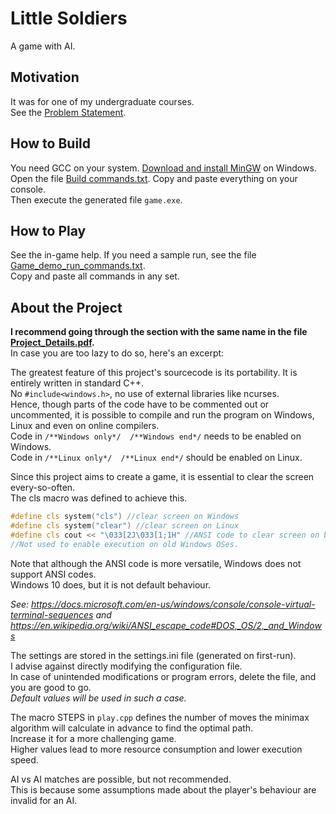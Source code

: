 # Little Soldiers

A game with AI.

## Motivation

It was for one of my undergraduate courses.  
See the [Problem Statement](./Problem_Statement.pdf).

## How to Build

You need GCC on your system. [Download and install MinGW](https://www.mingw-w64.org/downloads/) on Windows.  
Open the file [Build commands.txt](./Build_commands.txt). Copy and paste everything on your console.  
Then execute the generated file `game.exe`.

## How to Play

See the in-game help.
If you need a sample run, see the file [Game_demo_run_commands.txt](./Game_demo_run_commands.txt).  
Copy and paste all commands in any set.

## About the Project

**I recommend going through the section with the same name in the file [Project_Details.pdf](./Project_Details.pdf).**  
In case you are too lazy to do so, here's an excerpt:

The greatest feature of this project's sourcecode is its portability.
It is entirely written in standard C++.  
No `#include<windows.h>`, no use of external libraries like ncurses.  
Hence, though parts of the code have to be commented out or uncommented, it is possible to compile and run the program on Windows, Linux and even on online compilers.  
Code in `/**Windows only*/  /**Windows end*/` needs to be enabled on Windows.  
Code in `/**Linux only*/  /**Linux end*/` should be enabled on Linux.  

Since this project aims to create a game, it is essential to clear the screen every-so-often.  
The cls macro was defined to achieve this.

```c++
#define cls system("cls") //clear screen on Windows
#define cls system("clear") //clear screen on Linux
#define cls cout << "\033[2J\033[1;1H" //ANSI code to clear screen on both Windows 10 and Linux.
//Not used to enable execution on old Windows OSes. 
```

Note that although the ANSI code is more versatile, Windows does not support ANSI codes.  
Windows 10 does, but it is not default behaviour.  

_See: <https://docs.microsoft.com/en-us/windows/console/console-virtual-terminal-sequences> and <https://en.wikipedia.org/wiki/ANSI_escape_code#DOS,_OS/2,_and_Windows>_

The settings are stored in the settings.ini file (generated on first-run).  
I advise against directly modifying the configuration file.  
In case of unintended modifications or program errors, delete the file, and you are good to go.  
_Default values will be used in such a case._

The macro STEPS in `play.cpp` defines the number of moves the minimax algorithm will calculate in advance to find the optimal path.  
Increase it for a more challenging game.  
Higher values lead to more resource consumption and lower execution speed.  

AI vs AI matches are possible, but not recommended.  
This is because some assumptions made about the player's behaviour are invalid for an AI.  
